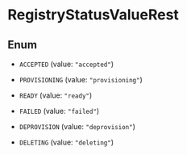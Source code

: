 

# RegistryStatusValueRest

## Enum


* `ACCEPTED` (value: `"accepted"`)

* `PROVISIONING` (value: `"provisioning"`)

* `READY` (value: `"ready"`)

* `FAILED` (value: `"failed"`)

* `DEPROVISION` (value: `"deprovision"`)

* `DELETING` (value: `"deleting"`)



